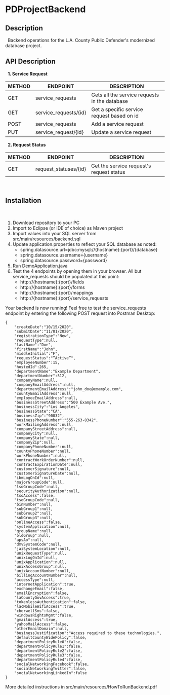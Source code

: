 # PDProjectBackend

## Description
&nbsp;
Backend operations for the L.A. County Public Defender's modernized database project.

## API Description
&nbsp;
**1. Service Request**

METHOD | ENDPOINT | DESCRIPTION
-----------|-----|------------
GET | service_requests | Gets all the service requests in the database
GET | service_requests/{id} | Get a specific service request based on id
POST | service_requests | Add a service request
PUT | service_request/{id} | Update a service request

&nbsp;
**2. Request Status**

METHOD | ENDPOINT | DESCRIPTION
-----------|-----|------------
GET | request_statuses/{id} | Get the service request's request status

&nbsp;
## Installation
&nbsp;
1. Download repository to your PC
2. Import to Eclipse (or IDE of choice) as Maven project
3. Import values into your SQL server from src/main/resources/backend.sql
4. Update application.properties to reflect your SQL database as noted:
   * spring.datasource.url=jdbc:mysql://{hostname}:{port}/{database}
   * spring.datasource.username={username}
   * spring.datasource.password={password}
5. Run DemoApplication.java
6. Test the 4 endpoints by opening them in your browser. All but service_requests should be populated at this point:
   * http://{hostname}:{port}/fields
   * http://{hostname}:{port}/forms
   * http://{hostname}:{port}/mappings
   * http://{hostname}:{port}/service_requests

Your backend is now running! Feel free to test the service_requests endpoint by entering the following POST request into Postman Desktop:

```
{
    "createDate":"10/15/2020",
    "submitDate":"11/01/2020",
    "registrationType":"New",
    "requestType":null,
    "lastName":"Doe",
    "firstName":"John",
    "middleInitial":"F",
    "requestStatus":"”Active”",
    "employeeNumber":15,
    "hostedId":265,
    "departmentName":"Example Department",
    "departmentNumber":512,
    "companyName":null,
    "companyEmailAddress":null,
    "departmentEmailAddress":"john_doe@example.com",
    "countyEmailAddress":null,
    "employeeEmailAddress":null,
    "businessStreetAddress":"500 Example Ave.",
    "businessCity":"Los Angeles",
    "businessState":"CA",
    "businessZip":"90032",
    "businessPhoneNumber":"555-263-8342",
    "workMailingAddress":null,
    "companyStreetAddress":null,
    "companyCity":null,
    "companyState":null,
    "companyZip":null,
    "companyPhoneNumber":null,
    "countyPhoneNumber":null,
    "workPhoneNumber":null,
    "contractWorkOrderNumber":null,
    "contractExpirationDate":null,
    "customerSignature":null,
    "customerSignatureDate":null,
    "ibmLogOnId":null,
    "majorGroupCode":null,
    "lsoGroupCode":null,
    "securityAuthorization":null,
    "tsoAccess":false,
    "tsoGroupCode":null,
    "binNumber":null,
    "subGroup1":null,
    "subGroup2":null,
    "subGroup3":null,
    "onlineAccess":false,
    "systemApplication":null,
    "groupName":null,
    "oldGroup":null,
    "apsAo":null,
    "dmvSystemCode":null,
    "jaiSystemLocation":null,
    "unixRequestType":null,
    "unixLogOnId":null,
    "unixApplication":null,
    "unixAccessGroup":null,
    "unixAccountNumber":null,
    "billingAccountNumber":null,
    "accessType":null,
    "internetApplication":true,
    "exchangeEmail":false,
    "emailEncryption":false,
    "laCountyGovAccess":true,
    "tokenlessAuthentication":false,
    "lacMobileWifiAccess":true,
    "cherwellSms":false,
    "windowsRightsMgmt":false,
    "gmailAccess":true,
    "yahooMailAccess":false,
    "otherEmailDomain":null,
    "businessJustification":"Access required to these technologies.",
    "defaultCountyWidePolicy":false,
    "departmentPolicyRule0":false,
    "departmentPolicyRule1":false,
    "departmentPolicyRule2":false,
    "departmentPolicyRule3":false,
    "departmentPolicyRule4":false,
    "socialNetworkingFacebook":false,
    "socialNetworkingTwitter":false,
    "socialNetworkingLinkedIn":false
}
```
More detailed instructions in src/main/resources/HowToRunBackend.pdf
